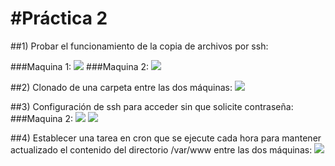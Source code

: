 #Práctica 2
====================

##1) Probar el funcionamiento de la copia de archivos por ssh:

###Maquina 1:
<img src="https://github.com/Olivencia/ugr_swap/practica2/img/p2-comprimir2.PNG">
###Maquina 2:
<img src="https://github.com/Olivencia/ugr_swap/practica2/img/p2-comprimir.PNG">

##2) Clonado de una carpeta entre las dos máquinas:
<img src="https://github.com/Olivencia/ugr_swap/practica2/img/p2-clonacion.PNG">

##3) Configuración de ssh para acceder sin que solicite contraseña:
###Maquina 2:
<img src="https://github.com/Olivencia/ugr_swap/practica2/img/p2-ssh.PNG">
<img src="https://github.com/Olivencia/ugr_swap/practica2/img/p2-ssh2.PNG">

##4) Establecer una tarea en cron que se ejecute cada hora para mantener actualizado el contenido del directorio /var/www entre las dos máquinas:
<img src="https://github.com/Olivencia/ugr_swap/practica2/img/p2-crontab.PNG">
